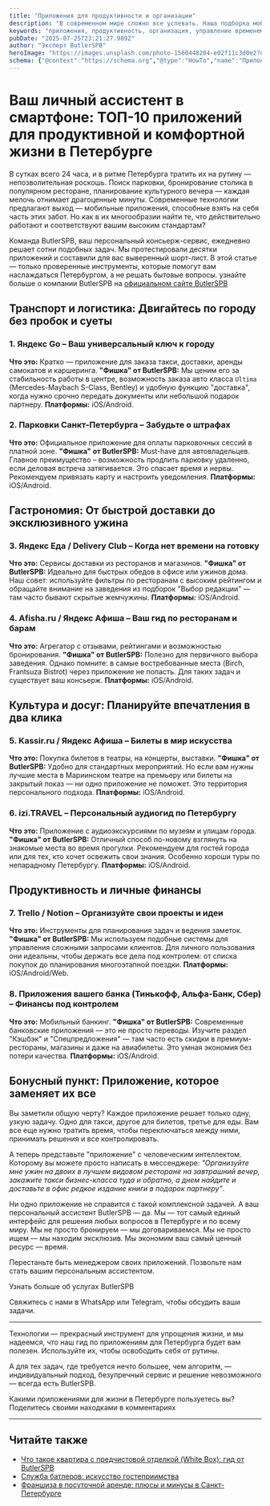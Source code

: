 ```yaml
---
title: "Приложения для продуктивности и организации"
description: "В современном мире сложно все успевать. Наша подборка мобильных приложений поможет вам организовать задачи, повысить личную эффективность и навести порядок в делах."
keywords: "приложения, продуктивность, организация, управление временем, таск-менеджеры, ButlerSPB, лайфхаки"
pubDate: "2025-07-25T23:21:27.989Z"
author: "Эксперт ButlerSPB"
heroImage: "https://images.unsplash.com/photo-1560448204-e02f11c3d0e2?q=80&w=2070&auto=format&fit=crop"
schema: {"@context":"https://schema.org","@type":"HowTo","name":"Приложения для продуктивности и организации","description":"В современном мире сложно все успевать. Наша подборка мобильных приложений поможет вам организовать задачи, повысить личную эффективность и навести порядок в делах.","image":{"@type":"ImageObject","url":"https://images.unsplash.com/photo-1560448204-e02f11c3d0e2?q=80&w=2070&auto=format&fit=crop"},"aggregateRating":{"@type":"AggregateRating","ratingValue":"4.8","reviewCount":453,"bestRating":"5","worstRating":"1"},"publisher":{"@type":"Organization","name":"Блог ButlerSPB","logo":{"@type":"ImageObject","url":"https://butlerspb-blog.netlify.app/favicon.ico"}},"mainEntityOfPage":{"@type":"WebPage","@id":"https://butlerspb-blog.netlify.app/blog/prilozheniya-dlya/"}}
---
```

# Ваш личный ассистент в смартфоне: ТОП-10 приложений для продуктивной и комфортной жизни в Петербурге

В сутках всего 24 часа, и в ритме Петербурга тратить их на рутину — непозволительная роскошь. Поиск парковки, бронирование столика в популярном ресторане, планирование культурного вечера — каждая мелочь отнимает драгоценные минуты. Современные технологии предлагают выход — мобильные приложения, способные взять на себя часть этих забот. Но как в их многообразии найти те, что действительно работают и соответствуют вашим высоким стандартам?

Команда ButlerSPB, ваш персональный консьерж-сервис, ежедневно решает сотни подобных задач. Мы протестировали десятки приложений и составили для вас выверенный шорт-лист. В этой статье — только проверенные инструменты, которые помогут вам наслаждаться Петербургом, а не решать бытовые вопросы. узнайте больше о компании ButlerSPB на <a href="https://butlerspb.ru/o-nas" target="_blank" rel="nofollow">официальном сайте ButlerSPB</a>

## Транспорт и логистика: Двигайтесь по городу без пробок и суеты

### 1. Яндекс Go – Ваш универсальный ключ к городу
**Что это:** Кратко — приложение для заказа такси, доставки, аренды самокатов и каршеринга.
**"Фишка" от ButlerSPB:** Мы ценим его за стабильность работы в центре, возможность заказа авто класса `Ultima` (Mercedes-Maybach S-Class, Bentley) и удобную функцию "доставка", когда нужно срочно передать документы или небольшой подарок партнеру.
**Платформы:** iOS/Android.

### 2. Парковки Санкт-Петербурга – Забудьте о штрафах
**Что это:** Официальное приложение для оплаты парковочных сессий в платной зоне.
**"Фишка" от ButlerSPB:** Must-have для автовладельцев. Главное преимущество – возможность продлить парковку удаленно, если деловая встреча затягивается. Это спасает время и нервы. Рекомендуем привязать карту и настроить уведомления.
**Платформы:** iOS/Android.

## Гастрономия: От быстрой доставки до эксклюзивного ужина

### 3. Яндекс Еда / Delivery Club – Когда нет времени на готовку
**Что это:** Сервисы доставки из ресторанов и магазинов.
**"Фишка" от ButlerSPB:** Идеально для быстрых обедов в офисе или ужинов дома. Наш совет: используйте фильтры по ресторанам с высоким рейтингом и обращайте внимание на заведения из подборок "Выбор редакции" — там часто бывают скрытые жемчужины.
**Платформы:** iOS/Android.

### 4. Afisha.ru / Яндекс Афиша – Ваш гид по ресторанам и барам
**Что это:** Агрегатор с отзывами, рейтингами и возможностью бронирования.
**"Фишка" от ButlerSPB:** Полезно для первичного выбора заведения. Однако помните: в самые востребованные места (Birch, Frantsuza Bistrot) через приложение не попасть. Для таких задач и существует ваш консьерж.
**Платформы:** iOS/Android.

## Культура и досуг: Планируйте впечатления в два клика

### 5. Kassir.ru / Яндекс Афиша – Билеты в мир искусства
**Что это:** Покупка билетов в театры, на концерты, выставки.
**"Фишка" от ButlerSPB:** Удобно для стандартных мероприятий. Но если вам нужны лучшие места в Мариинском театре на премьеру или билеты на закрытый показ — ни одно приложение не поможет. Это территория персонального подхода.
**Платформы:** iOS/Android.

### 6. izi.TRAVEL – Персональный аудиогид по Петербургу
**Что это:** Приложение с аудиоэкскурсиями по музеям и улицам города.
**"Фишка" от ButlerSPB:** Отличный способ по-новому взглянуть на знакомые места во время прогулки. Рекомендуем для гостей города или для тех, кто хочет освежить свои знания. Особенно хороши туры по непарадному Петербургу.
**Платформы:** iOS/Android.

## Продуктивность и личные финансы

### 7. Trello / Notion – Организуйте свои проекты и идеи
**Что это:** Инструменты для планирования задач и ведения заметок.
**"Фишка" от ButlerSPB:** Мы используем подобные системы для управления сложными запросами клиентов. Для личного пользования они идеальны, чтобы держать все дела под контролем: от списка покупок до планирования многоэтапной поездки.
**Платформы:** iOS/Android/Web.

### 8. Приложения вашего банка (Тинькофф, Альфа-Банк, Сбер) – Финансы под контролем
**Что это:** Мобильный банкинг.
**"Фишка" от ButlerSPB:** Современные банковские приложения — это не просто переводы. Изучите раздел "Кэшбэк" и "Спецпредложения" — там часто есть скидки в премиум-рестораны, магазины и даже на авиабилеты. Это умная экономия без потери качества.
**Платформы:** iOS/Android.

## Бонусный пункт: Приложение, которое заменяет их все

Вы заметили общую черту? Каждое приложение решает только одну, узкую задачу. Одно для такси, другое для билетов, третье для еды. Вам все еще нужно тратить время, чтобы переключаться между ними, принимать решения и все контролировать.

А теперь представьте "приложение" с человеческим интеллектом. Которому вы можете просто написать в мессенджере: *"Организуйте мне ужин на двоих в лучшем видовом ресторане на завтрашний вечер, закажите такси бизнес-класса туда и обратно, а днем найдите и доставьте в офис редкое издание книги в подарок партнеру"*.

Ни одно приложение не справится с такой комплексной задачей. А ваш персональный ассистент ButlerSPB — да. Мы — тот самый единый интерфейс для решения любых вопросов в Петербурге и по всему миру. Мы не просто бронируем — мы договариваемся. Мы не просто ищем — мы находим эксклюзив. Мы экономим ваш самый ценный ресурс — время.

Перестаньте быть менеджером своих приложений. Позвольте нам стать вашим персональным ассистентом.

Узнать больше об услугах ButlerSPB

Свяжитесь с нами в WhatsApp или Telegram, чтобы обсудить ваши задачи.

***

Технологии — прекрасный инструмент для упрощения жизни, и мы надеемся, что наш гид по приложениям для Петербурга будет вам полезен. Используйте их, чтобы освободить себя от рутины.

А для тех задач, где требуется нечто большее, чем алгоритм, — индивидуальный подход, безупречный сервис и решение невозможного — всегда есть ButlerSPB.

Какими приложениями для жизни в Петербурге пользуетесь вы? Поделитесь своими находками в комментариях

---

## Читайте также

*   [Что такое квартира с предчистовой отделкой (White Box): гид от ButlerSPB](/blog/chto-takoe-kvartira-s-predchistovoy-otdelkoy/)
*   [Служба батлеров: искусство гостеприимства](/blog/sluzhba-batlerov/)
*   [Франшиза в посуточной аренде: плюсы и минусы в Санкт-Петербурге](/blog/franshiza-v-posutochnoy-arende-plyusy-i-minusy-v-sankt-peterburge/)

